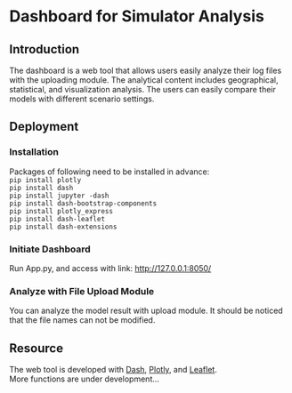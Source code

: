 # Dashboard for Simulator Analysis
## Introduction
The dashboard is a web tool that allows users easily analyze their log files with the uploading module. The analytical content includes geographical, 
statistical, and visualization analysis. The users can easily compare their models with different scenario settings.

## Deployment
### Installation
Packages of following need to be installed in advance: <br>
``pip install plotly`` <br>
``pip install dash``<br>
``pip install jupyter -dash``<br>
``pip install dash-bootstrap-components``<br>
``pip install plotly_express``<br>
``pip install dash-leaflet``<br>
``pip install dash-extensions``
### Initiate Dashboard
Run App.py, and access with link: http://127.0.0.1:8050/
### Analyze with File Upload Module
You can analyze the model result with upload module. It should be noticed that the file names can not be modified.

## Resource
The web tool is developed with [Dash](https://plotly.com/dash), [Plotly](https://plotly.com/python/), and [Leaflet](https://dash-leaflet.herokuapp.com/). <br>
More functions are under development...